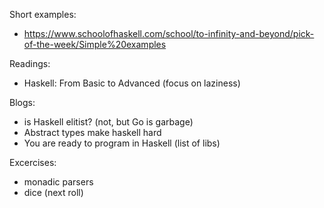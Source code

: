 Short examples:
- https://www.schoolofhaskell.com/school/to-infinity-and-beyond/pick-of-the-week/Simple%20examples

Readings:
- Haskell: From Basic to Advanced (focus on laziness)

Blogs:
- is Haskell elitist? (not, but Go is garbage)
- Abstract types make haskell hard
- You are ready to program in Haskell (list of libs)

Excercises:
- monadic parsers
- dice (next roll)